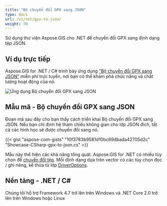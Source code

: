 ```yaml
---
title: "Bộ chuyển đổi GPX sang JSON"
type: docs
url: /vi/net/gpx-to-json/
weight: 70
---
```


Sử dụng thư viện Aspose.GIS cho .NET để chuyển đổi GPX sang định dạng tệp JSON.

## **Ví dụ trực tiếp**

Aspose.GIS for .NET / C# trình bày ứng dụng ["Bộ chuyển đổi GPX sang JSON"](https://products.aspose.app/gis/conversion/gpx-to-json) miễn phí trực tuyến, nơi bạn có thể khám phá chức năng và chất lượng hoạt động của nó.

![Ứng dụng Bộ chuyển đổi GPX sang JSON](conversion.png)

## **Mẫu mã - Bộ chuyển đổi GPX sang JSON**

Đoạn mã sau đây cho bạn thấy cách triển khai Bộ chuyển đổi GPX sang JSON. Nếu bạn chỉ định hệ tham chiếu không gian cho lớp JSON đích, tất cả các hình học sẽ được chuyển đổi sang nó. 

{{< gist "aspose-com-gists" "10f3783b9581d10bc69dbada42705d2c" "Showcase-CSharp-gpx-to-json.cs" >}}

Mẫu này thể hiện các khả năng tổng quát. Aspose.GIS for .NET có nhiều tùy chọn để [chuyển đổi tệp](https://docs.aspose.com/gis/net/vector-layers/). Mỗi định dạng dựa trên vector có các tùy chọn đọc / ghi riêng, kế thừa từ lớp [DriverOptions](https://reference.aspose.com/gis/net/aspose.gis/driveroptions).

## **Nền tảng - .NET / C#**

Chúng tôi hỗ trợ Framework 4.7 trở lên trên Windows và .NET Core 2.0 trở lên trên Windows hoặc Linux
